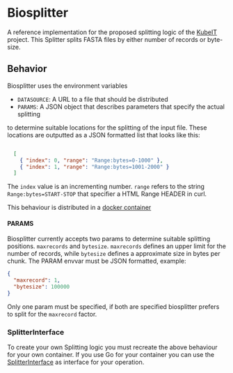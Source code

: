 # Biosplitter

A reference implementation for the proposed splitting logic of the [KubeIT](https://github.com/KubeITerator/KubeIT) project. This Splitter splits FASTA files by either number of records or byte-size.

## Behavior

Biosplitter uses the environment variables

- `DATASOURCE`: A URL to a file that should be distributed
- `PARAMS`:  A JSON object that describes parameters that specify the actual splitting

to determine suitable locations for the splitting of the input file. These locations are outputted as a JSON formatted list
that looks like this:

```json

  [
    { "index": 0, "range": "Range:bytes=0-1000" },
    { "index": 1, "range": "Range:bytes=1001-2000" }
  ]

```

The `index` value is an incrementing number. `range` refers to the string `Range:bytes=START-STOP` that specifier a HTML Range HEADER in curl.

This behaviour is distributed in a [docker container](https://hub.docker.com/repository/docker/stanni/biosplitter)

#### PARAMS

Biosplitter currently accepts two params to determine suitable splitting positions.
`maxrecords` and `bytesize`. `maxrecords` defines an upper limit for the number of records, while `bytesize` defines a approximate size in bytes per chunk.
The PARAM envvar must be JSON formatted, example:

```json
{
  "maxrecord": 1,
  "bytesize": 100000
}
```

Only one param must be specified, if both are specified biosplitter prefers to split for the `maxrecord` factor.

### SplitterInterface


To create your own Splitting logic you must recreate the above behaviour for your own container. If you use Go for your container
you can use the [SplitterInterface](/logic/SplitterInterface.go) as interface for your operation. 

